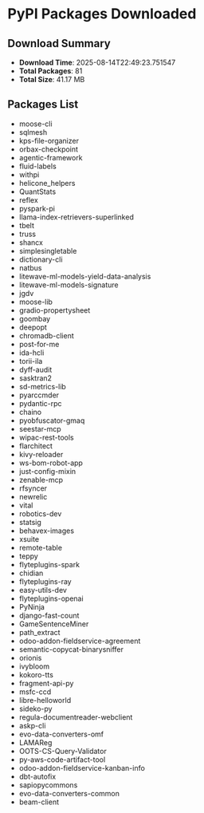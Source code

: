 # PyPI Packages Downloaded

## Download Summary
- **Download Time**: 2025-08-14T22:49:23.751547
- **Total Packages**: 81
- **Total Size**: 41.17 MB

## Packages List
- moose-cli
- sqlmesh
- kps-file-organizer
- orbax-checkpoint
- agentic-framework
- fluid-labels
- withpi
- helicone_helpers
- QuantStats
- reflex
- pyspark-pi
- llama-index-retrievers-superlinked
- tbelt
- truss
- shancx
- simplesingletable
- dictionary-cli
- natbus
- litewave-ml-models-yield-data-analysis
- litewave-ml-models-signature
- jgdv
- moose-lib
- gradio-propertysheet
- goombay
- deepopt
- chromadb-client
- post-for-me
- ida-hcli
- torii-ila
- dyff-audit
- sasktran2
- sd-metrics-lib
- pyarccmder
- pydantic-rpc
- chaino
- pyobfuscator-gmaq
- seestar-mcp
- wipac-rest-tools
- flarchitect
- kivy-reloader
- ws-bom-robot-app
- just-config-mixin
- zenable-mcp
- rfsyncer
- newrelic
- vital
- robotics-dev
- statsig
- behavex-images
- xsuite
- remote-table
- teppy
- flyteplugins-spark
- chidian
- flyteplugins-ray
- easy-utils-dev
- flyteplugins-openai
- PyNinja
- django-fast-count
- GameSentenceMiner
- path_extract
- odoo-addon-fieldservice-agreement
- semantic-copycat-binarysniffer
- orionis
- ivybloom
- kokoro-tts
- fragment-api-py
- msfc-ccd
- libre-helloworld
- sideko-py
- regula-documentreader-webclient
- askp-cli
- evo-data-converters-omf
- LAMAReg
- OOTS-CS-Query-Validator
- py-aws-code-artifact-tool
- odoo-addon-fieldservice-kanban-info
- dbt-autofix
- sapiopycommons
- evo-data-converters-common
- beam-client
